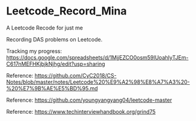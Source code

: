 # Leetcode_Record_Mina
A Leetcode Recode for just me

Recording DAS problems on Leetcode. 

Tracking my progress: https://docs.google.com/spreadsheets/d/1MjjEZCO0osm59lUoahIyTJEm-C617nMEFHKjbjkNjhg/edit?usp=sharing

Reference: https://github.com/CyC2018/CS-Notes/blob/master/notes/Leetcode%20%E9%A2%98%E8%A7%A3%20-%20%E7%9B%AE%E5%BD%95.md

Reference: https://github.com/youngyangyang04/leetcode-master

Reference: https://www.techinterviewhandbook.org/grind75

